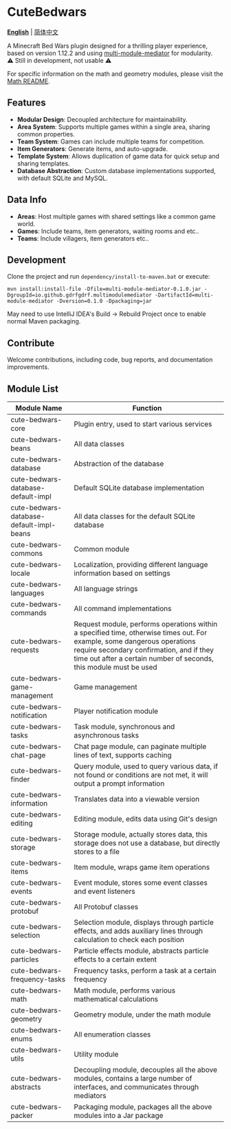 # CuteBedwars
**[English](https://github.com/gdrfgdrf/CuteBedwars/blob/dev/README.md)** | [简体中文](https://github.com/gdrfgdrf/CuteBedwars/blob/dev/README_chinese.md) 

A Minecraft Bed Wars plugin designed for a thrilling player experience,
based on version 1.12.2
and using [multi-module-mediator](https://github.com/gdrfgdrf/multi-module-mediator) for modularity.  
⚠ Still in development, not usable ⚠

For specific information on the math and geometry modules, please visit the [Math README](https://github.com/gdrfgdrf/CuteBedwars/blob/dev/math/math-readme.md).

## Features

- **Modular Design**: Decoupled architecture for maintainability.
- **Area System**: Supports multiple games within a single area, sharing common properties.
- **Team System**: Games can include multiple teams for competition.
- **Item Generators**: Generate items, and auto-upgrade.
- **Template System**: Allows duplication of game data for quick setup and sharing templates.
- **Database Abstraction**: Custom database implementations supported, with default SQLite and MySQL.

## Data Info

- **Areas**: Host multiple games with shared settings like a common game world.
- **Games**: Include teams, item generators, waiting rooms and etc..
- **Teams**: Include villagers, item generators etc..

## Development

Clone the project and run `dependency/install-to-maven.bat` or execute:
```shell
mvn install:install-file -Dfile=multi-module-mediator-0.1.0.jar -DgroupId=io.github.gdrfgdrf.multimodulemediator -DartifactId=multi-module-mediator -Dversion=0.1.0 -Dpackaging=jar
```
May need to use IntelliJ IDEA's Build → Rebuild Project once to enable normal Maven packaging.

## Contribute

Welcome contributions, including code, bug reports, and documentation improvements.

Module List
-----------------

| Module Name                              | Function                                                                                                                                                                                                                                  |
|------------------------------------------|-------------------------------------------------------------------------------------------------------------------------------------------------------------------------------------------------------------------------------------------|
| cute-bedwars-core                        | Plugin entry, used to start various services                                                                                                                                                                                              |  
| cute-bedwars-beans                       | All data classes                                                                                                                                                                                                                          |  
| cute-bedwars-database                    | Abstraction of the database                                                                                                                                                                                                               |
| cute-bedwars-database-default-impl       | Default SQLite database implementation                                                                                                                                                                                                    |
| cute-bedwars-database-default-impl-beans | All data classes for the default SQLite database                                                                                                                                                                                          |
| cute-bedwars-commons                     | Common module                                                                                                                                                                                                                             |
| cute-bedwars-locale                      | Localization, providing different language information based on settings                                                                                                                                                                  |
| cute-bedwars-languages                   | All language strings                                                                                                                                                                                                                      |
| cute-bedwars-commands                    | All command implementations                                                                                                                                                                                                               |
| cute-bedwars-requests                    | Request module, performs operations within a specified time, otherwise times out. For example, some dangerous operations require secondary confirmation, and if they time out after a certain number of seconds, this module must be used |
| cute-bedwars-game-management             | Game management                                                                                                                                                                                                                           |
| cute-bedwars-notification                | Player notification module                                                                                                                                                                                                                |
| cute-bedwars-tasks                       | Task module, synchronous and asynchronous tasks                                                                                                                                                                                           |
| cute-bedwars-chat-page                   | Chat page module, can paginate multiple lines of text, supports caching                                                                                                                                                                   |
| cute-bedwars-finder                      | Query module, used to query various data, if not found or conditions are not met, it will output a prompt information                                                                                                                     |
| cute-bedwars-information                 | Translates data into a viewable version                                                                                                                                                                                                   |
| cute-bedwars-editing                     | Editing module, edits data using Git's design                                                                                                                                                                                             |
| cute-bedwars-storage                     | Storage module, actually stores data, this storage does not use a database, but directly stores to a file                                                                                                                                 |
| cute-bedwars-items                       | Item module, wraps game item operations                                                                                                                                                                                                   |
| cute-bedwars-events                      | Event module, stores some event classes and event listeners                                                                                                                                                                               |
| cute-bedwars-protobuf                    | All Protobuf classes                                                                                                                                                                                                                      |
| cute-bedwars-selection                   | Selection module, displays through particle effects, and adds auxiliary lines through calculation to check each position                                                                                                                  |
| cute-bedwars-particles                   | Particle effects module, abstracts particle effects to a certain extent                                                                                                                                                                   |
| cute-bedwars-frequency-tasks             | Frequency tasks, perform a task at a certain frequency                                                                                                                                                                                    |
| cute-bedwars-math                        | Math module, performs various mathematical calculations                                                                                                                                                                                   |
| cute-bedwars-geometry                    | Geometry module, under the math module                                                                                                                                                                                                    |
| cute-bedwars-enums                       | All enumeration classes                                                                                                                                                                                                                   |
| cute-bedwars-utils                       | Utility module                                                                                                                                                                                                                            |
| cute-bedwars-abstracts                   | Decoupling module, decouples all the above modules, contains a large number of interfaces, and communicates through mediators                                                                                                             |
| cute-bedwars-packer                      | Packaging module, packages all the above modules into a Jar package                                                                                                                                                                       |